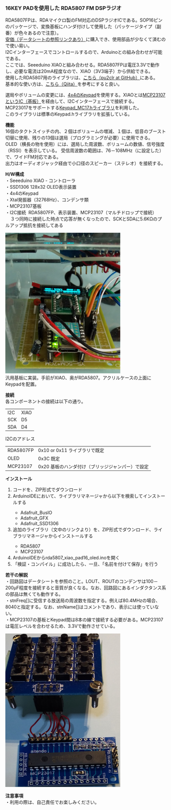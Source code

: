 <p><H3>16KEY PADを使用した RDA5807 FM DSPラジオ</H3></p>
<p>
RDA5807FPは、RDAマイクロ製のFM対応のDSPラジオICである。SOP16ピンのパッケージで、変換基板にハンダ付けして使用した（パッケージタイプ（副番）が色々あるので注意）。<br><a href="https://www.aitendo.com/product/4797">安価（データシートの参照リンクあり）</a>に購入でき、使用部品が少なくて済むので使い易い。<br>
I2Cインターフェースでコントロールするので、Arduinoとの組み合わせが可能である。<br>
ここでは、Seeeduino XIAOと組み合わせる。RDA5807FPは電圧3.3Vで動作し、必要な電流は20mA程度なので、XIAO（3V3端子）から供給できる。<br>
使用したRDA5807用のライブラリは、<a href="https://github.com/pu2clr/RDA5807">こちら（pu2clr at GitHub）</a>にある。<br>
基本的な使い方は、<a href="https://qiita.com/nanase/items/b9efc547d395d2d7cbc0">こちら（Qiita）</a>を参考にすると良い。<br>
</p>
<p>
選局やボリュームの変更には、<a href="https://www.aitendo.com/product/7297">4x4のKeypad</a>を使用する。XIAOとは<a href="https://www.aitendo.com/product/9891">MCP23107というIC（基板）</a>を経由して、I2Cインターフェースで接続する。<br>
MCP23017をサポートする<a title="Keypadライブラリ" href="https://github.com/joeyoung/arduino_keypads">Keypad_MC17.hライブラリ</a>を利用した。<br>
このライブラリは標準のKeypad.hライブラリを拡張している。
</p>

<p><strong>機能</strong><br>
16個のタクトスイッチの内、２個はボリュームの増減、１個は、低音のブースト切替に使用、残りの13個は選局（プログラミングが必要）に使用できる。<br>OLED（横長の物を使用）には、選局した周波数、ボリュームの数値、信号強度（RSSI）を表示している。
受信周波数の範囲は、76－108MHz（に設定した）で、ワイドFM対応である。<br>出力はオーディオジャック経由で小口径のスピーカー（ステレオ）を接続する。
</p>
<p><strong>H/W構成</strong><br>
 ・Seeeduino XIAO - コントローラ<br>
 ・SSD1306 128x32 OLED表示装置<br>
 ・4x4のKeypad<br>
 ・Xtal発振器（32768Hz）、コンデンサ類<br>
 ・MCP23107基板<br>
 ・I2C接続&nbsp; RDA5807FP、表示装置、MCP23107（マルチドロップで接続）<br>
   &nbsp;&nbsp;&nbsp; ３つ同時に接続した時点で応答が無くなったので、SCKとSDAに5.6KΩのプルアップ抵抗を接続してある<br>
</p>
<p>
<img src="https://github.com/asmnoak/rda5807_xiao_pad16_oled/blob/main/RDA5807_XIAO_PAD_1.JPG" width="360" height="440"><br>
汎用基板に実装。手前がXIAO、奥がRDA5807。アクリルケースの上面にKeypadを配置。
</p>
<p><strong>接続</strong><br>
各コンポーネントの接続は以下の通り。<br>
<p>
<table> 
<tr>
<td>I2C&nbsp;</td><td>XIAO</td>
</tr>
<tr>
<td>SCK</td><td>D5</td>
<tr>
<tr>
<td>SDA</td><td>D4</td>
<tr>
</table>
</p>
</p>
<p>
I2Cのアドレス
<table> 
<tr>
<td>RDA5807FP</td><td>0x10&nbsp;or&nbsp;0x11&nbsp;ライブラリで既定</td>
</tr>
<tr>
<td>OLED</td><td>0x3C&nbsp;既定</td>
</tr>
<tr>
<td>MCP23107</td><td>0x20&nbsp;基板のハンダ付け（ブリッジジャンパー）で設定</td>
</tr>
</table>
</p>
<p><strong>インストール</strong><br>
<ol>
<li>コードを、ZIP形式でダウンロード</li>
<li>ArduinoIDEにおいて、ライブラリマネージャから以下を検索してインストールする</li>
 <ul>
  <li>Adafruit_BusIO</li>
  <li>Adafruit_GFX</li>
  <li>Adafruit_SSD1306</li>
 </ul>
<li>追加のライブラリ（文中のリンクより）を、ZIP形式でダウンロード、ライブラリマネージャからインストールする</li>
 <ul>
  <li>RDA5807</li>
  <li>MCP23107</li>
 </ul>
<li>ArduinoIDEからrda5807_xiao_pad16_oled.inoを開く</li>
<li>「検証・コンパイル」に成功したら、一旦、「名前を付けて保存」を行う</li>
</ol>
</p>
<p><strong>若干の解説</strong><br>
・回路図はデータシートを参照のこと。LOUT、ROUTのコンデンサは100－200μF程度を接続すると音質が良くなる。なお、回路図にあるインダクタンス系の部品は無くても動作する。<br>
・stnFreq[]に受信する放送局の周波数を指定する。例えば80.4MHzの場合、8040と指定する。なお、stnName[]はコメントであり、表示には使っていない。<br>
・MCP23107の基板とKeypad間は8本の線で接続する必要がある。MCP23107は電圧レベルを合わせるため、3.3Vで動作させている。<br>
<p>
<img src="https://github.com/asmnoak/rda5807_xiao_pad16_oled/blob/master/RDA5807_XIAO_PAD_2.jpg" width="360" height="480"><br>
</p>
</p>
<p><strong>注意事項</strong><br>
・利用の際は、自己責任でお楽しみください。<br>
</p>
